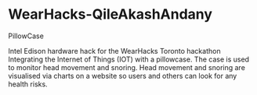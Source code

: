 # WearHacks-QileAkashAndany

PillowCase

Intel Edison hardware hack for the WearHacks Toronto hackathon
Integrating the Internet of Things (IOT) with a pillowcase. The case is used to monitor head movement and snoring.
Head movement and snoring are visualised via charts on a website so users and others can look for any health risks.
